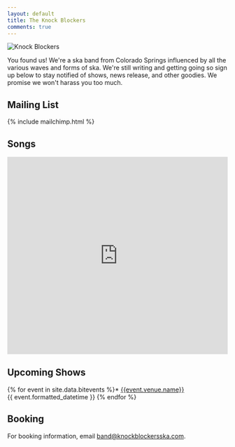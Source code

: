 ```yaml
---
layout: default
title: The Knock Blockers
comments: true
---
```


<script type="application/ld+json">
{
  "@context": "http://schema.org",
  "@type": "MusicGroup",
  "name": "The Knock Blockers",
  "foundingLocation": {
    "@type": "City",
    "name": "Colorado Springs"
  },
  "foundingDate": "2016",
  "genre": "Ska",
  "email": "band@knockblockersska.com",
  "sameAs": [
    "https://twitter.com/knockblockers",
    "https://facebook.com/knockblockers",
    "https://soundcloud.com/knock-blockers",
    "https://reverbnation.com/knockblockers",
    "https://bandsintown.com/TheKnockBlockers"
  ]
}
</script>

<img class="logo" src="{{ site.baseurl }}/assets/kb_logo_1.png" alt="Knock Blockers" />

You found us! We're a ska band from Colorado Springs influenced by all the various waves and forms of ska. We're still writing and getting going so sign up below to stay notified of shows, news release, and other goodies.  We promise we won't harass you too much.

## Mailing List

{% include mailchimp.html %}

## Songs

<iframe width="100%" height="450" scrolling="no" frameborder="no" src="https://w.soundcloud.com/player/?url=https%3A//api.soundcloud.com/playlists/288598481&amp;auto_play=false&amp;hide_related=false&amp;show_comments=true&amp;show_user=true&amp;show_reposts=false&amp;visual=true"></iframe>

## Upcoming Shows

{% for event in site.data.bitevents %}* [{{event.venue.name}}]({{event.facebook_rsvp_url}})<br />
  {{ event.formatted_datetime }}
{% endfor %}

## Booking

For booking information, email [band@knockblockersska.com](mailto:band@knockblockersska.com).
